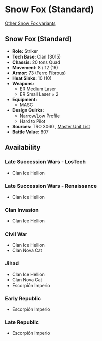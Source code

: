 # Snow Fox (Standard) 

[Other Snow Fox variants](../snow_fox.md) 

## Snow Fox (Standard) 

- **Role:** Striker 
- **Tech Base:** Clan (3015) 
- **Chassis:** 20 tons Quad 
- **Movement:** 8 / 12 (16) 
- **Armor:** 73 (Ferro Fibrous) 
- **Heat Sinks:** 10 (10) 
- **Weapons:** 
  - ER Medium Laser 
  - ER Small Laser × 2 
- **Equipment:** 
  - MASC 
- **Design Quirks:** 
  - Narrow/Low Profile 
  - Hard to Pilot 
- **Sources:** TRO 3060 , [Master Unit List](http://masterunitlist.info/Unit/Details/2979) 
- **Battle Value:** 807 

## Availability 

### Late Succession Wars - LosTech 

- Clan Ice Hellion 

### Late Succession Wars - Renaissance 

- Clan Ice Hellion 

### Clan Invasion 

- Clan Ice Hellion 

### Civil War 

- Clan Ice Hellion 
- Clan Nova Cat 

### Jihad 

- Clan Ice Hellion 
- Clan Nova Cat 
- Escorpión Imperio 

### Early Republic 

- Escorpión Imperio 

### Late Republic 

- Escorpión Imperio 

